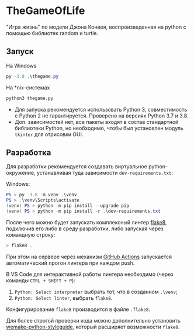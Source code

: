 # TheGameOfLife

"Игра жизнь" по модели Джона Конвея, воспроизведенная на python с помощью библиотек random и turtle.

## Запуск

На Windows

```powershell
py -3.8 .\thegame.py
```

На *nix-системах

```bash
python3 thegame.py 
```

* Для запуска рекомендуется использовать Python 3, совместимость с Python 2 не гарантируется. Проверено на версиях Python 3.7 и 3.8.
* Доп. зависимостей нет, все пакеты входят в состав стандартной библиотеки Python, но необходимо, чтобы был установлен модуль `tkinter` для отрисовки GUI.

## Разработка

Для разработки рекомендуется создавать виртуальное python-окружение, устанавливая туда зависимости `dev-requirements.txt`:

Windows:

```powershell
PS > py -3.8 -m venv .\venv
PS > .\venv\Scripts\activate
(venv) PS > python -m pip install --upgrade pip
(venv) PS > python -m pip install -r .\dev-requirements.txt
```

После чего можно будет запускать комплексный линтер [flake8](https://pypi.org/project/flake8/), подключив его либо в среду разработки, либо запуская через командную строку:

```powershell
> flake8 .
```

При этом на сервере через механизм [GitHub Actions](https://github.com/features/actions) запускается автоматический прогон линтера при каждом push.

В VS Code для интерактивной работы линтера необходимо (через команды `CTRL + SHIFT + P`):

1. `Python: Select interpreter` выбрать тот, что в созданном `.\venv`;
2. `Python: Select linter`, выбрать `flake8`.

Конфигурирование `flake8` производится в файле `.flake8`.

Для более строгой проверки кода можно дополнительно установить [wemake-python-styleguide](https://wemake-python-stylegui.de/en/latest/pages/usage/configuration.html), который расширяет возможности `flake8`.
